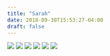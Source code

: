 ```yaml
---
title: "Sarah"
date: 2018-09-30T15:53:27-04:00
draft: false
---
```


<img src="/photos/sarah_sosiak/9492347060_883d9265e3_o.jpg"/>

<img src="/photos/sarah_sosiak/14983793980_180610756f_o.jpg"/>

<img src="/photos/sarah_sosiak/15392873577_d20f76e40e_o.jpg"/>

<img src="/photos/sarah_sosiak/15555186096_171b0a48f7_o.jpg"/>

<img src="/photos/sarah_sosiak/15555189566_b222183b7f_o.jpg"/>

<img src="/photos/sarah_sosiak/29262231545_de278583cd_o.jpg"/>
